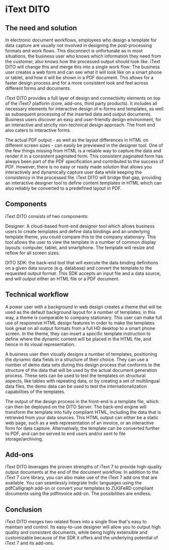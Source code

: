# iText DITO

## The need and solution

In electronic document workflows, employees who design a template for data capture are usually not involved in designing the post-processing formats and work flows. This disconnect is unfortunate as in most situations, the business user who knows which information they need from the customer, also knows how the processed output should look like. iText DITO will change this and merge this into a single work flow: The business user creates a web form and can see what it will look like on a smart phone or tablet, and how it will be shown in a PDF document. This allows for a faster design process and for a more consistent look and feel across different forms and documents.

iText DITO provides a full layer of design and connectivity elements on top of the iText7 platform (core, add-ons, third party products). It includes all necessary elements for interactive design of e-forms and templates, as well as subsequent processing of the inserted data and output documents. Business users discover an easy and user-friendly design environment, for an interactive and strictly non-technical design approach. The front end also caters to interactive forms.

The actual PDF output - as well as the layout differences in HTML on different screen sizes - can easily be previewed in the designer tool. One of the few things missing from HTML is a reliable way to capture the data and render it in a consistent paginated form. This consistent paginated form has always been part of the PDF specification and contributed to the success of PDF. However, there is no easy or ready made solution that allows you interactively and dynamically capture user data while keeping the consistency in the processed file. iText DITO will bridge that gap, providing an interactive designer tool to define content templates in HTML which can also reliably be converted to a predefined layout in PDF. 

## Components

iText DITO consists of two components:

Designer: A cloud-based front-end designer tool which allows business users to create templates and define data bindings and an underlying template theme, you could compare this to the company stationary. This tool allows the user to view the template in a number of common display layouts: computer, tablet, and smartphone. The template will resize and reflow for all screen sizes.

DITO SDK: the back-end tool that will execute the data binding definitions on a given data source (e.g. database) and convert the template to the requested output format. This SDK accepts an input file and a data source, and will output either an HTML file or a PDF document.

## Technical workflow

A power user with a background in web design creates a theme that will be used as the default background layout for a number of templates; in this way, a theme is comparable to company stationary. This user can make full use of responsive HTML design features in order to make the templates look great on all output formats from a full HD desktop to a smart phone screen. In the theme, they can insert a specific template instruction to define where the dynamic content will be placed in the HTML file, and hence in its visual representation.

A business user then visually designs a number of templates, positioning the dynamic data fields in a structure of their choice. They can use a number of demo data sets during this design process that conforms to the structure of the data that will be used by the actual document generation process. These sets can be used to test the templates on structural aspects, like tables with repeating data, or by creating a set of multilingual data files, the demo data can be used to test the internationalization capabilities of the templates.  

The output of the design process in the front-end is a template file, which can then be deployed on the DITO Server. The back-end engine will transform the template into fully compliant HTML, including the data that is retrieved from your data sources. This HTML output can either be a static web page, such as a web representation of an invoice, or an interactive form for data capture. Alternatively, the template can be converted further to PDF, and can be served to end users and/or sent to file storage/archiving. 

## Add-ons

iText DITO leverages the proven strengths of iText 7 to provide high-quality output documents at the end of the document workflow. In addition to the iText 7 core library, you can also make use of the iText 7 add ons that are available. You can seamlessly integrate Indic languages using the pdfCalligraph add-on or convert your templates to ZUGFeRD compliant documents using the pdfInvoice add-on. The possibilities are endless.

## Conclusion

iText DITO merges two related flows into a single flow that's easy to maintain and control. Its easy-to-use designer will allow you to output high quality and consistent documents, while being highly extensible and customizable because of the SDK it offers and the underlying potential of iText 7 and its add-ons.
